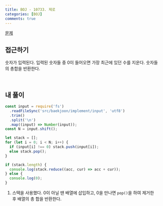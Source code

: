 ```yaml
---
title: BOJ - 10733. 제로
categories: [BOJ]
comments: true
---
```


[문제](https://www.acmicpc.net/problem/10773)

## 접근하기

숫자가 입력된다. 입력된 숫자들 중 0이 들어오면 가장 최근에 있던 수를 지운다. 숫자들의 총합을 반환한다.

<br>

## 내 풀이

```js
const input = require('fs')
  .readFileSync('src/baekjoon/implement/input', 'utf8')
  .trim()
  .split('\n')
  .map((input) => Number(input));
const N = input.shift();

let stack = [];
for (let i = 0; i < N; i++) {
  if (input[i] !== 0) stack.push(input[i]);
  else stack.pop();
}

if (stack.length) {
  console.log(stack.reduce((acc, cur) => acc + cur));
} else {
  console.log(0);
}
```

1. 스택을 사용했다. 0이 아닐 땐 배열에 삽입하고, 0을 만나면 `pop()`을 하여 제거한 후 배열의 총 합을 반환한다.
